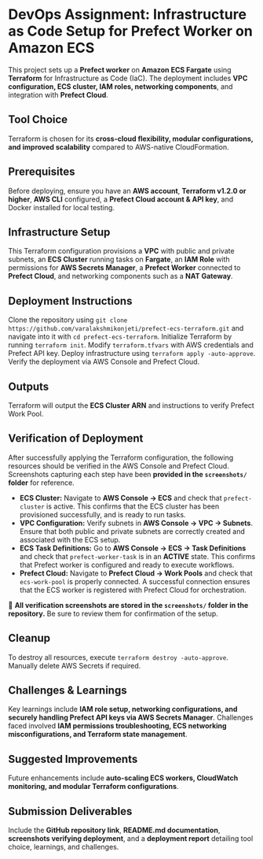 # DevOps Assignment: Infrastructure as Code Setup for Prefect Worker on Amazon ECS

This project sets up a **Prefect worker** on **Amazon ECS Fargate** using **Terraform** for Infrastructure as Code (IaC). The deployment includes **VPC configuration, ECS cluster, IAM roles, networking components**, and integration with **Prefect Cloud**.

## Tool Choice
Terraform is chosen for its **cross-cloud flexibility, modular configurations, and improved scalability** compared to AWS-native CloudFormation.

## Prerequisites
Before deploying, ensure you have an **AWS account**, **Terraform v1.2.0 or higher**, **AWS CLI** configured, a **Prefect Cloud account & API key**, and Docker installed for local testing.

## Infrastructure Setup
This Terraform configuration provisions a **VPC** with public and private subnets, an **ECS Cluster** running tasks on **Fargate**, an **IAM Role** with permissions for **AWS Secrets Manager**, a **Prefect Worker** connected to **Prefect Cloud**, and networking components such as a **NAT Gateway**.

## Deployment Instructions
Clone the repository using `git clone https://github.com/varalakshmikonjeti/prefect-ecs-terraform.git` and navigate into it with `cd prefect-ecs-terraform`. Initialize Terraform by running `terraform init`. Modify `terraform.tfvars` with AWS credentials and Prefect API key. Deploy infrastructure using `terraform apply -auto-approve`. Verify the deployment via AWS Console and Prefect Cloud.

## Outputs
Terraform will output the **ECS Cluster ARN** and instructions to verify Prefect Work Pool.

## Verification of Deployment
After successfully applying the Terraform configuration, the following resources should be verified in the AWS Console and Prefect Cloud. Screenshots capturing each step have been **provided in the `screenshots/` folder** for reference.

- **ECS Cluster:** Navigate to **AWS Console → ECS** and check that `prefect-cluster` is active. This confirms that the ECS cluster has been provisioned successfully, and is ready to run tasks.  
- **VPC Configuration:** Verify subnets in **AWS Console → VPC → Subnets**. Ensure that both public and private subnets are correctly created and associated with the ECS setup.  
- **ECS Task Definitions:** Go to **AWS Console → ECS → Task Definitions** and check that `prefect-worker-task` is in an **ACTIVE** state. This confirms that Prefect worker is configured and ready to execute workflows.  
- **Prefect Cloud:** Navigate to **Prefect Cloud → Work Pools** and check that `ecs-work-pool` is properly connected. A successful connection ensures that the ECS worker is registered with Prefect Cloud for orchestration.

📂 **All verification screenshots are stored in the `screenshots/` folder in the repository.** Be sure to review them for confirmation of the setup.

## Cleanup
To destroy all resources, execute `terraform destroy -auto-approve`. Manually delete AWS Secrets if required.

## Challenges & Learnings
Key learnings include **IAM role setup, networking configurations, and securely handling Prefect API keys via AWS Secrets Manager**. Challenges faced involved **IAM permissions troubleshooting, ECS networking misconfigurations, and Terraform state management**.

## Suggested Improvements
Future enhancements include **auto-scaling ECS workers, CloudWatch monitoring, and modular Terraform configurations**.

## Submission Deliverables
Include the **GitHub repository link**, **README.md documentation**, **screenshots verifying deployment**, and a **deployment report** detailing tool choice, learnings, and challenges.
